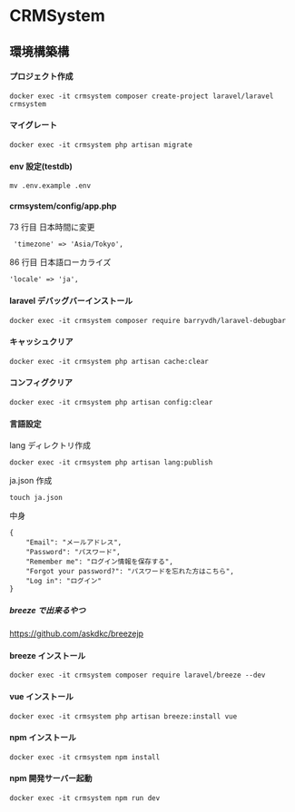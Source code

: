 # CRMSystem

## 環境構築構

#### プロジェクト作成

```
docker exec -it crmsystem composer create-project laravel/laravel crmsystem
```

#### マイグレート

```
docker exec -it crmsystem php artisan migrate
```

#### env 設定(testdb)

```
mv .env.example .env
```

#### crmsystem/config/app.php

73 行目 日本時間に変更

```
 'timezone' => 'Asia/Tokyo',
```

86 行目 日本語ローカライズ

```
'locale' => 'ja',
```

#### laravel デバッグバーインストール

```
docker exec -it crmsystem composer require barryvdh/laravel-debugbar
```

#### キャッシュクリア

```
docker exec -it crmsystem php artisan cache:clear

```

#### コンフィグクリア

```
docker exec -it crmsystem php artisan config:clear
```

#### 言語設定

lang ディレクトリ作成

```
docker exec -it crmsystem php artisan lang:publish
```

ja.json 作成

```
touch ja.json
```

中身

```
{
    "Email": "メールアドレス",
    "Password": "パスワード",
    "Remember me": "ログイン情報を保存する",
    "Forgot your password?": "パスワードを忘れた方はこちら",
    "Log in": "ログイン"
}
```

##### breeze で出来るやつ

https://github.com/askdkc/breezejp

#### breeze インストール

```
docker exec -it crmsystem composer require laravel/breeze --dev
```

#### vue インストール

```
docker exec -it crmsystem php artisan breeze:install vue
```

#### npm インストール

```
docker exec -it crmsystem npm install
```

#### npm 開発サーバー起動

```
docker exec -it crmsystem npm run dev
```
